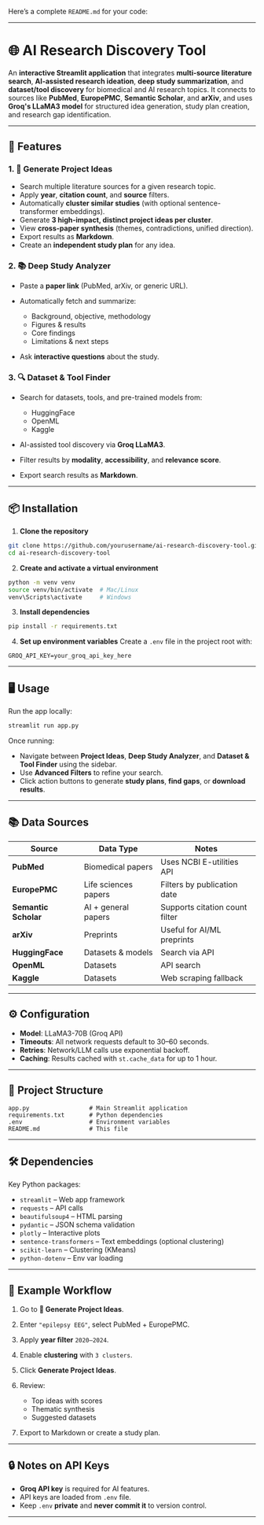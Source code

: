 Here’s a complete `README.md` for your code:

---

# 🌐 AI Research Discovery Tool

An **interactive Streamlit application** that integrates **multi-source literature search**, **AI-assisted research ideation**, **deep study summarization**, and **dataset/tool discovery** for biomedical and AI research topics.
It connects to sources like **PubMed**, **EuropePMC**, **Semantic Scholar**, and **arXiv**, and uses **Groq's LLaMA3 model** for structured idea generation, study plan creation, and research gap identification.

---

## 🚀 Features

### 1. 🎯 **Generate Project Ideas**

* Search multiple literature sources for a given research topic.
* Apply **year**, **citation count**, and **source** filters.
* Automatically **cluster similar studies** (with optional sentence-transformer embeddings).
* Generate **3 high-impact, distinct project ideas per cluster**.
* View **cross-paper synthesis** (themes, contradictions, unified direction).
* Export results as **Markdown**.
* Create an **independent study plan** for any idea.

### 2. 📚 **Deep Study Analyzer**

* Paste a **paper link** (PubMed, arXiv, or generic URL).
* Automatically fetch and summarize:

  * Background, objective, methodology
  * Figures & results
  * Core findings
  * Limitations & next steps
* Ask **interactive questions** about the study.

### 3. 🔍 **Dataset & Tool Finder**

* Search for datasets, tools, and pre-trained models from:

  * HuggingFace
  * OpenML
  * Kaggle
* AI-assisted tool discovery via **Groq LLaMA3**.
* Filter results by **modality**, **accessibility**, and **relevance score**.
* Export search results as **Markdown**.

---

## 📦 Installation

1. **Clone the repository**

```bash
git clone https://github.com/yourusername/ai-research-discovery-tool.git
cd ai-research-discovery-tool
```

2. **Create and activate a virtual environment**

```bash
python -m venv venv
source venv/bin/activate  # Mac/Linux
venv\Scripts\activate     # Windows
```

3. **Install dependencies**

```bash
pip install -r requirements.txt
```

4. **Set up environment variables**
   Create a `.env` file in the project root with:

```
GROQ_API_KEY=your_groq_api_key_here
```

---

## 🖥 Usage

Run the app locally:

```bash
streamlit run app.py
```

Once running:

* Navigate between **Project Ideas**, **Deep Study Analyzer**, and **Dataset & Tool Finder** using the sidebar.
* Use **Advanced Filters** to refine your search.
* Click action buttons to generate **study plans**, **find gaps**, or **download results**.

---

## 📚 Data Sources

| Source               | Data Type            | Notes                          |
| -------------------- | -------------------- | ------------------------------ |
| **PubMed**           | Biomedical papers    | Uses NCBI E-utilities API      |
| **EuropePMC**        | Life sciences papers | Filters by publication date    |
| **Semantic Scholar** | AI + general papers  | Supports citation count filter |
| **arXiv**            | Preprints            | Useful for AI/ML preprints     |
| **HuggingFace**      | Datasets & models    | Search via API                 |
| **OpenML**           | Datasets             | API search                     |
| **Kaggle**           | Datasets             | Web scraping fallback          |

---

## ⚙️ Configuration

* **Model**: LLaMA3-70B (Groq API)
* **Timeouts**: All network requests default to 30–60 seconds.
* **Retries**: Network/LLM calls use exponential backoff.
* **Caching**: Results cached with `st.cache_data` for up to 1 hour.

---

## 📁 Project Structure

```
app.py                 # Main Streamlit application
requirements.txt       # Python dependencies
.env                   # Environment variables
README.md              # This file
```

---

## 🛠 Dependencies

Key Python packages:

* `streamlit` – Web app framework
* `requests` – API calls
* `beautifulsoup4` – HTML parsing
* `pydantic` – JSON schema validation
* `plotly` – Interactive plots
* `sentence-transformers` – Text embeddings (optional clustering)
* `scikit-learn` – Clustering (KMeans)
* `python-dotenv` – Env var loading

---

## 🧪 Example Workflow

1. Go to **🎯 Generate Project Ideas**.
2. Enter `"epilepsy EEG"`, select PubMed + EuropePMC.
3. Apply **year filter** `2020–2024`.
4. Enable **clustering** with `3 clusters`.
5. Click **Generate Project Ideas**.
6. Review:

   * Top ideas with scores
   * Thematic synthesis
   * Suggested datasets
7. Export to Markdown or create a study plan.

---

## 🔒 Notes on API Keys

* **Groq API key** is required for AI features.
* API keys are loaded from `.env` file.
* Keep `.env` **private** and **never commit it** to version control.

---



